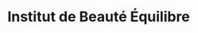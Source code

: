 ---
title: "Institut de Beauté Équilibre"
url: /saint-remy-les-chevreuse/institut-de-beaute-equilibre/
shop: beauté
---